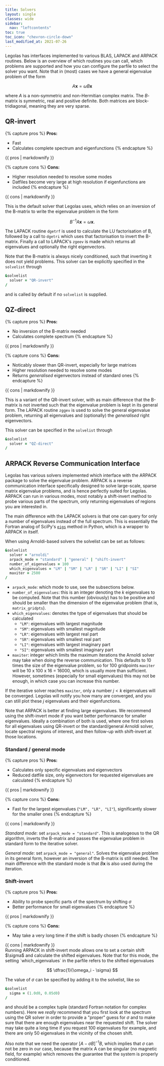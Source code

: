 ```yaml
---
title: Solvers
layout: single
classes: wide
sidebar:
  nav: "leftcontents"
toc: true
toc_icon: "chevron-circle-down"
last_modified_at: 2021-07-26
---
```


Legolas has interfaces implemented to various BLAS, LAPACK and ARPACK routines.
Below is an overview of which routines you can call, which problems are supported and how
you can configure the parfile to select the solver you want.
Note that in (most) cases we have a general eigenvalue problem of the form

$$ A\mathbf{x} = \omega B\mathbf{x} $$

where $A$ is a non-symmetric and non-Hermitian complex matrix. The $B$-matrix is
symmetric, real and positive definite. Both matrices are block-tridiagonal, meaning
they are very sparse.


## QR-invert
{% capture pros %}
**Pros:**
- Fast
- Calculates complete spectrum and eigenfunctions
{% endcapture %}
<div class="notice--success">
  {{ pros | markdownify }}
</div>

{% capture cons %}
**Cons:**
- Higher resolution needed to resolve some modes
- Datfiles become very large at high resolution if eigenfunctions are included
{% endcapture %}
<div class="notice--danger">
  {{ cons | markdownify }}
</div>

This is the default solver that Legolas uses, which relies on an inversion of the B-matrix to write
the eigenvalue problem in the form

$$ B^{-1}A\mathbf{x} = \omega\mathbf{x}. $$

The LAPACK routine `dgetrf` is used to calculate the LU factorisation of B, followed by a call
to `dgetri` which uses that factorisation to invert the B-matrix.
Finally a call to LAPACK's `zgeev` is made which returns all eigenvalues and optionally
the right eigenvectors.

Note that the B-matrix is always nicely conditioned, such that inverting it does not yield problems.
This solver can be explicitly specified in the `solvelist` through
```fortran
&solvelist
  solver = "QR-invert"
/
```
and is called by default if no `solvelist` is supplied.

## QZ-direct
{% capture pros %}
**Pros:**
- No inversion of the B-matrix needed
- Calculates complete spectrum
{% endcapture %}
<div class="notice--success">
  {{ pros | markdownify }}
</div>

{% capture cons %}
**Cons:**
- Noticably slower than QR-invert, especially for large matrices
- Higher resolution needed to resolve some modes
- Returns _generalised_ eigenvectors instead of standard ones
{% endcapture %}
<div class="notice--danger">
  {{ cons | markdownify }}
</div>

This is a variant of the QR-invert solver, with as main difference that the B-matrix is not inverted
such that the eigenvalue problem is kept in its general form.
The LAPACK routine `zggev` is used to solve the general eigenvalue problem, returning all
eigenvalues and (optionally) the _generalised_ right eigenvectors.

This solver can be specified in the `solvelist` through
```fortran
&solvelist
  solver = "QZ-direct"
/
```

## ARPACK Reverse Communication Interface
Legolas has various solvers implemented which interface with the ARPACK package to
solve the eigenvalue problem. ARPACK is a reverse communication interface specifically designed to
solve large-scale, sparse matrix eigenvalue problems, and is hence perfectly suited for Legolas.
ARPACK can run in various modes, most notably a shift-invert method to probe
various parts of the spectrum, only returning eigenvalues of regions you are interested in.

The main difference with the LAPACK solvers is that one can query for only a number of eigenvalues
instead of the full spectrum. This is essentially the Fortran analog of SciPy's
[`eigs`](https://docs.scipy.org/doc/scipy/reference/generated/scipy.sparse.linalg.eigs.html)
method in Python, which is a wrapper to ARPACK in itself.

When using Arnoldi-based solvers the solvelist can be set as follows:
```fortran
&solvelist
  solver = "arnoldi"
  arpack_mode = "standard" | "general" | "shift-invert"
  number_of_eigenvalues = 100
  which_eigenvalues = "LM" | "SM" | "LR" | "SR" | "LI" | "SI"
  maxiter = 2500
/
```

- `arpack_mode`: which mode to use, see the subsections below.
- `number_of_eigenvalues`: this is an integer denoting the $k$ eigenvalues to be computed.
   Note that this number (obviously) has to be positive and should be smaller than the dimension of
   the eigenvalue problem (that is, `matrix_gridpts`).
- `which_eigenvalues`: denotes the type of eigenvalues that should be calculated
   - `"LM"`: eigenvalues with largest magnitude
   - `"SM"`: eigenvalues with smallest magnitude
   - `"LR"`: eigenvalues with largest real part
   - `"SR"`: eigenvalues with smallest real part
   - `"LI"`: eigenvalues with largest imaginary part
   - `"SI"`: eigenvalues with smallest imaginary part
- `maxiter`: integer which limits the maximum iterations the Arnoldi solver may take when
   doing the reverse communication. This defaults to 10 times the size of the eigenvalue problem,
   so for 100 gridpoints `maxiter` will be 10 x 100 x 16 = 16000, which is usually more than sufficient.
   However, sometimes (especially for small eigenvalues) this may not be enough,
   in which case you can increase this number.

If the iterative solver reaches `maxiter`, only a number $j < k$ eigenvalues will be converged.
Legolas will notify you how many are converged, and you can still plot these $j$ eigenvalues and their eigenfunctions.

Note that ARPACK is better at finding large eigenvalues. We recommend using the shift-invert mode
if you want better performance for smaller eigenvalues. Ideally a combination of both is used, where
one first solves for all eigenvalues using QR-invert or the standard/general Arnoldi solver, locate
spectral regions of interest, and then follow-up with shift-invert at those locations.

### Standard / general mode
{% capture pros %}
**Pros:**
- Calculates only specific eigenvalues and eigenvectors
- Reduced datfile size, only eigenvectors for requested eigenvalues are calculated
{% endcapture %}
<div class="notice--success">
  {{ pros | markdownify }}
</div>

{% capture cons %}
**Cons:**
- Fast for the largest eigenvalues (`"LM", "LR", "LI"`), significantly slower for the smaller ones
{% endcapture %}
<div class="notice--danger">
  {{ cons | markdownify }}
</div>

_Standard mode_: set `arpack_mode = "standard"`.
This is analogeous to the QR algorithm, inverts the B-matrix and passes the eigenvalue
problem in standard form to the iterative solver.

_General mode_: set `arpack_mode = "general"`.
Solves the eigenvalue problem in its general form, however an inversion of the
B-matrix is still needed. The main difference with the standard mode is that $B\textbf{x}$ is also
used during the iteration.

### Shift-invert
{% capture pros %}
**Pros:**
- Ability to probe specific parts of the spectrum by shifting $\sigma$
- Better performance for small eigenvalues
{% endcapture %}
<div class="notice--success">
  {{ pros | markdownify }}
</div>

{% capture cons %}
**Cons:**
- May take a very long time if the shift is badly chosen
{% endcapture %}
<div class="notice--danger">
  {{ cons | markdownify }}
</div>
Running ARPACK in shift-invert mode allows one to set a certain shift $\sigma$ and calculate
the shifted eigenvalues. Note that for this mode, the setting `which_eigenvalues` in the parfile
refers to the shifted eigenvalues

$$ \dfrac{1}{\omega_i - \sigma} $$

The value of $\sigma$ can be specified by adding it to the solvelist, like so
```fortran
&solvelist
  sigma = (1.0d0, 0.05d0)
/
```
and should be a complex tuple (standard Fortran notation for complex numbers).
Here we _really_ recommend that you first look at the spectrum using the QR solver in order to provide a "proper" guess for $\sigma$ and
to make sure that there are enough eigenvalues near the requested shift. The solver may take quite a long time if you request 100 eigenvalues for example,
and there are only 50 eigenvalues in the vicinity of the chosen shift.

Also note that we need the operator $[A - \sigma B]^{-1}B$, which implies that $\sigma$ can not be zero
in our case, because the matrix A can be singular (no magnetic field, for example) which removes the
guarantee that the system is properly conditioned.
